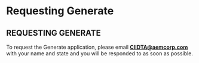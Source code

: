# Requesting Generate

## REQUESTING GENERATE

To request the Generate application, please email **CIIDTA@aemcorp.com** with your name and state and you will be responded to as soon as possible.&#x20;
